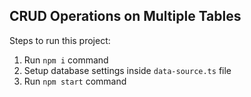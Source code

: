 ## CRUD Operations on Multiple Tables

Steps to run this project:

1. Run `npm i` command
2. Setup database settings inside `data-source.ts` file
3. Run `npm start` command
